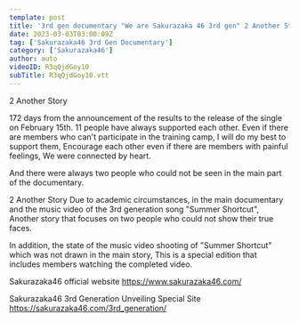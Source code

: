 ```yaml
---
template: post
title: '3rd gen documentary "We are Sakurazaka 46 3rd gen" 2 Another Story'
date: 2023-03-03T03:00:09Z
tag: ['Sakurazaka46 3rd Gen Documentary']
category: ['Sakurazaka46']
author: auto 
videoID: R3qQjdGoy10
subTitle: R3qQjdGoy10.vtt
---
```

2 Another Story

172 days from the announcement of the results to the release of the single on February 15th.
11 people have always supported each other.
Even if there are members who can't participate in the training camp, I will do my best to support them,
Encourage each other even if there are members with painful feelings,
We were connected by heart.

And there were always two people who could not be seen in the main part of the documentary.

 2 Another Story
Due to academic circumstances, in the main documentary and the music video of the 3rd generation song "Summer Shortcut",
Another story that focuses on two people who could not show their true faces.

In addition, the state of the music video shooting of "Summer Shortcut" which was not drawn in the main story,
This is a special edition that includes members watching the completed video.

Sakurazaka46 official website
https://www.sakurazaka46.com/

Sakurazaka46 3rd Generation Unveiling Special Site
https://sakurazaka46.com/3rd_generation/